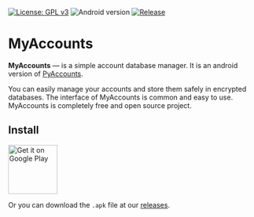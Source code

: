 [![License: GPL v3](https://img.shields.io/badge/License-GPLv3-blue.svg)](https://www.gnu.org/licenses/gpl-3.0)
![Android version](https://img.shields.io/badge/android-v8.0%2B-success)
[![Release](https://img.shields.io/github/v/release/acmpo6ou/MyAccounts)](https://github.com/acmpo6ou/MyAccounts/releases/latest)

# MyAccounts
**MyAccounts** — is a simple account database manager.
It is an android version of [PyAccounts](https://github.com/acmpo6ou/PyAccounts).

You can easily manage your accounts and store them safely in encrypted databases.
The interface of MyAccounts is common and easy to use.
MyAccounts is completely free and open source project.

## Install
<a href='https://play.google.com/store/apps/details?id=com.acmpo6ou.myaccounts&pcampaignid=pcampaignidMKT-Other-global-all-co-prtnr-py-PartBadge-Mar2515-1'><img height="100" alt='Get it on Google Play' src='https://play.google.com/intl/en_us/badges/static/images/badges/en_badge_web_generic.png'/></a>

Or you can download the `.apk` file at our [releases](https://github.com/acmpo6ou/MyAccounts/releases/latest).
